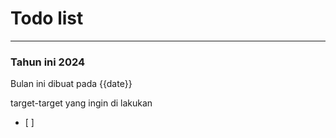# Todo list
______
### Tahun ini 2024



Bulan ini 
dibuat pada {{date}}


target-target yang ingin di lakukan
- [ ] 

